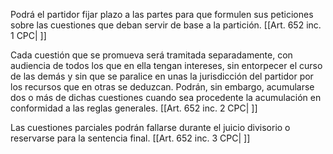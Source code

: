 Podrá el partidor fijar plazo a las partes para que formulen sus peticiones sobre las cuestiones que deban servir de base a la partición. [[Art. 652 inc. 1 CPC| ]]

Cada cuestión que se promueva será tramitada separadamente, con audiencia de todos los que en ella tengan intereses, sin entorpecer el curso de las demás y sin que se paralice en unas la jurisdicción del partidor por los recursos que en otras se deduzcan. Podrán, sin embargo, acumularse dos o más de dichas cuestiones cuando sea procedente la acumulación en conformidad a las reglas generales. [[Art. 652 inc. 2 CPC| ]]

Las cuestiones parciales podrán fallarse durante el juicio divisorio o reservarse para la sentencia final. [[Art. 652 inc. 3 CPC| ]]